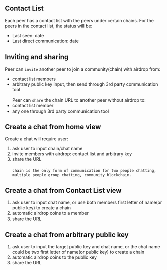 ## Contact List
Each peer has a contact list with the peers under certain chains. For the peers in the contact list, the status will be:
- Last seen: date
- Last direct communication: date

## Inviting and sharing
Peer can `invite` another peer to join a community(chain) with airdrop from: 
  * contact list members
  * arbitrary public key input, then send through 3rd party communication tool 
  <br><br>
Peer can `share` the chain URL to another peer without airdrop to:  
  * contact list member
  * any one through 3rd party communication tool
  
## Create a chat from home view
Create a chat will require user: 
1. ask user to input chain/chat name
2. invite members with airdrop: contact list and arbitrary key
3. share the URL <br><br>
`chain is the only form of communication for two people chatting, multiple people group chatting, community blockchain.`

## Create a chat from Contact List view
1. ask user to input chat name, or use both members first letter of name(or public key) to create a chain
2. automatic airdrop coins to a member
3. share the URL

## Create a chat from arbitrary public key
1. ask user to input the target public key and chat name, or the chat name could be two first letter of name(or public key) to create a chain
2. automatic airdrop coins to the public key
3. share the URL

